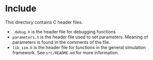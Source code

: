 # Include

This directory contains C header files. 

- `_debug.h` is the header file for debugging functions
- `parameters.h` is the header file used to set parameters. Meaning of parameters is found in the comments of the file. 
- `lib_sim.h` is the header file for functions in the general simulation framework. See `src/README.md` for more information. 